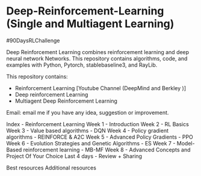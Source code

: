 # Deep-Reinforcement-Learning (Single and Multiagent Learning)
 #90DaysRLChallenge
 
Deep Reinforcement Learning combines reinforcement learning and deep neural network Networks. This repository contains algorithms, code, and examples with Python, Pytorch, stablebaseline3, and RayLib.

This repository contains:
- Reinforcement Learning [Youtube Channel (DeepMind and Berkley )]
- Deep reinforcement Learning
- Multiagent Deep Reinforcement Learning


Email: email me if you have any idea, suggestion or improvement.

Index - Reinforcement Learning
Week 1 - Introduction
Week 2 - RL Basics
Week 3 - Value based algorithms - DQN
Week 4 - Policy gradient algorithms - REINFORCE & A2C
Week 5 - Advanced Policy Gradients - PPO
Week 6 - Evolution Strategies and Genetic Algorithms - ES
Week 7 - Model-Based reinforcement learning - MB-MF
Week 8 - Advanced Concepts and Project Of Your Choice
Last 4 days - Review + Sharing

Best resources
Additional resources

